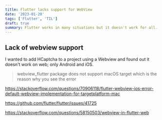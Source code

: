 ```yaml
---
title: Flutter lacks support for WebView
date: '2023-01-20'
tags: ['Flutter', 'TIL']
draft: true
summary: Flutter works in many situations but it doesn't work for all.
---
```


## Lack of webview support

I wanted to add HCaptcha to a project using a Webview and found out it doesn't
work on web; only Android and iOS.

> webview_flutter package does not support macOS target which is the reason why
> you see the error

https://stackoverflow.com/questions/70906118/flutter-webview-ios-error-default-webview-implementation-for-targetplatform-mac

https://github.com/flutter/flutter/issues/41725

https://stackoverflow.com/questions/58150503/webview-in-flutter-web
